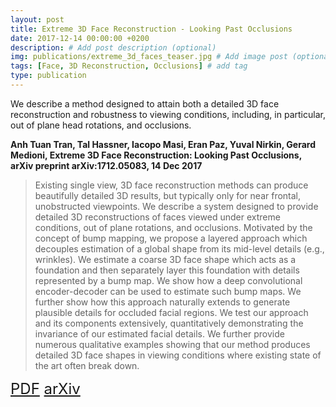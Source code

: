 ```yaml
---
layout: post
title: Extreme 3D Face Reconstruction - Looking Past Occlusions
date: 2017-12-14 00:00:00 +0200
description: # Add post description (optional)
img: publications/extreme_3d_faces_teaser.jpg # Add image post (optional)
tags: [Face, 3D Reconstruction, Occlusions] # add tag
type: publication
---
```

We describe a method designed to attain both a detailed 3D face reconstruction and robustness to viewing conditions, including, in particular, out of plane head rotations, and occlusions.

**Anh Tuan Tran, Tal Hassner, Iacopo Masi, Eran Paz, Yuval Nirkin, Gerard Medioni, Extreme 3D Face Reconstruction: Looking Past Occlusions, arXiv preprint arXiv:1712.05083, 14 Dec 2017**

>Existing single view, 3D face reconstruction methods can produce beautifully detailed 3D results, but typically only for near frontal, unobstructed viewpoints. We describe a system designed to provide detailed 3D reconstructions of faces viewed under extreme conditions, out of plane rotations, and occlusions. Motivated by the concept of bump mapping, we propose a layered approach which decouples estimation of a global shape from its mid-level details (e.g., wrinkles). We estimate a coarse 3D face shape which acts as a foundation and then separately layer this foundation with details represented by a bump map. We show how a deep convolutional encoder-decoder can be used to estimate such bump maps. We further show how this approach naturally extends to generate plausible details for occluded facial regions. We test our approach and its components extensively, quantitatively demonstrating the invariance of our estimated facial details. We further provide numerous qualitative examples showing that our method produces detailed 3D face shapes in viewing conditions where existing state of the art often break down.

<font size="5">
<a href="https://arxiv.org/pdf/1712.05083.pdf" title="PDF"><i class="fa fa-file-pdf-o" aria-hidden="true" target="_blank" style="color:#c7254e"></i> PDF</a><i> </i><a href="https://arxiv.org/abs/1712.05083" title="arXiv"><i class="fa fa-institution" aria-hidden="true" target="_blank" style="color:#c7254e"></i> arXiv</a>
</font>

